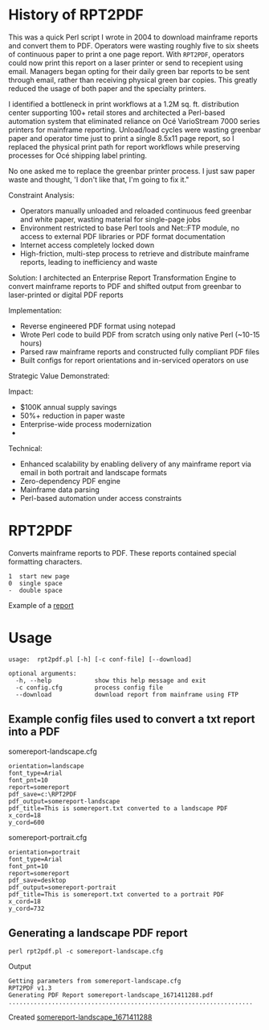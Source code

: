 # History of RPT2PDF

This was a quick Perl script I wrote in 2004 to download mainframe reports and convert them to PDF. Operators were wasting roughly five to six sheets of continuous paper to print a one page report.  With ```RPT2PDF```, operators could now print this report on a laser printer or send to recepient using email.  Managers began opting for their daily green bar reports to be sent through email, rather than receiving physical green bar copies.  This greatly reduced the usage of both paper and the specialty printers.

I identified a bottleneck in print workflows at a 1.2M sq. ft. distribution center supporting 100+ retail stores and architected a Perl-based automation system that eliminated reliance on Océ VarioStream 7000 series printers for mainframe reporting. Unload/load cycles were wasting greenbar paper and operator time just to print a single 8.5x11 page report, so I replaced the physical print path for report workflows while preserving processes for Océ shipping label printing.

No one asked me to replace the greenbar printer process. I just saw paper waste and thought, 'I don't like that, I'm going to fix it."

Constraint Analysis:
- Operators manually unloaded and reloaded continuous feed greenbar and white paper, wasting material for single-page jobs
- Environment restricted to base Perl tools and Net::FTP module, no access to external PDF libraries or PDF format documentation
- Internet access completely locked down
- High-friction, multi-step process to retrieve and distribute mainframe reports, leading to inefficiency and waste

Solution:
I architected an Enterprise Report Transformation Engine to convert mainframe reports to PDF and shifted output from greenbar to laser-printed or digital PDF reports

Implementation:
- Reverse engineered PDF format using notepad
- Wrote Perl code to build PDF from scratch using only native Perl (~10-15 hours)
- Parsed raw mainframe reports and constructed fully compliant PDF files
- Built configs for report orientations and in-serviced operators on use

Strategic Value Demonstrated:

Impact: 
- $100K annual supply savings
- 50%+ reduction in paper waste
- Enterprise-wide process modernization
- 
Technical:
- Enhanced scalability by enabling delivery of any mainframe report via email in both portrait and landscape formats
- Zero-dependency PDF engine
- Mainframe data parsing
- Perl-based automation under access constraints

# RPT2PDF

Converts mainframe reports to PDF.  These reports contained special formatting characters.

```t
1  start new page
0  single space
-  double space
```

Example of a [report](https://github.com/rerichardjr/RPT2PDF/blob/main/somereport.txt)

# Usage

```t
usage:  rpt2pdf.pl [-h] [-c conf-file] [--download]

optional arguments:
  -h, --help            show this help message and exit
  -c config.cfg         process config file
  --download            download report from mainframe using FTP
```

## Example config files used to convert a txt report into a PDF

somereport-landscape.cfg
```t
orientation=landscape
font_type=Arial
font_pnt=10
report=somereport
pdf_save=c:\RPT2PDF
pdf_output=somereport-landscape
pdf_title=This is somereport.txt converted to a landscape PDF
x_cord=18
y_cord=600
```

somereport-portrait.cfg
```t
orientation=portrait
font_type=Arial
font_pnt=10
report=somereport
pdf_save=desktop
pdf_output=somereport-portrait
pdf_title=This is somereport.txt converted to a portrait PDF
x_cord=18
y_cord=732
```

## Generating a landscape PDF report

```perl rpt2pdf.pl -c somereport-landscape.cfg```

Output

```t
Getting parameters from somereport-landscape.cfg
RPT2PDF v1.3
Generating PDF Report somereport-landscape_1671411288.pdf
....................................................................
```

Created [somereport-landscape_1671411288](https://github.com/rerichardjr/RPT2PDF/blob/main/somereport-landscape_1671411288.pdf)


